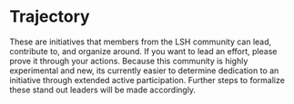 Trajectory
==========

These are initiatives that members from the LSH community can lead, contribute to, and organize around. If you want to lead an effort, please prove it through your actions. Because this community is highly experimental and new, its currently easier to determine dedication to an initiative through extended active participation. Further steps to formalize these stand out leaders will be made accordingly.
